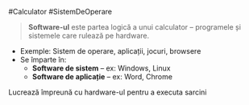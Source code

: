 #Calculator #SistemDeOperare

> **Software-ul** este partea logică a unui calculator – programele și sistemele care rulează pe hardware.

- Exemple: Sistem de operare, aplicații, jocuri, browsere
- Se împarte în:
  - **Software de sistem** – ex: Windows, Linux
  - **Software de aplicație** – ex: Word, Chrome

 Lucrează împreună cu hardware-ul pentru a executa sarcini